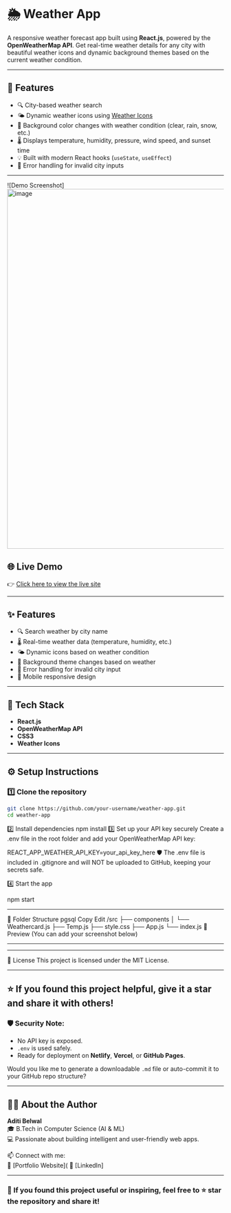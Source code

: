 # 🌦️ Weather App

A responsive weather forecast app built using **React.js**, powered by the **OpenWeatherMap API**. Get real-time weather details for any city with beautiful weather icons and dynamic background themes based on the current weather condition.

---

## 🚀 Features

- 🔍 City-based weather search
- 🌤️ Dynamic weather icons using [Weather Icons](https://erikflowers.github.io/weather-icons/)
- 🎨 Background color changes with weather condition (clear, rain, snow, etc.)
- 🌡️ Displays temperature, humidity, pressure, wind speed, and sunset time
- 💡 Built with modern React hooks (`useState`, `useEffect`)
- 🧠 Error handling for invalid city inputs

---


<!-- Replace this with your live demo or screenshot -->
![Demo Screenshot] <img width="1790" height="835" alt="image" src="https://github.com/user-attachments/assets/6c48da37-b1ed-4fe1-b72d-0064d4833414" />


## 🌐 Live Demo

👉 [Click here to view the live site](https://your-deployed-link.netlify.app)  

---

## ✨ Features

- 🔍 Search weather by city name
- 🌡️ Real-time weather data (temperature, humidity, etc.)
- 🌤️ Dynamic icons based on weather condition
- 🎨 Background theme changes based on weather
- 🧠 Error handling for invalid city input
- 📱 Mobile responsive design

---

## 🚀 Tech Stack

- **React.js**
- **OpenWeatherMap API**
- **CSS3**
- **Weather Icons**

---

## ⚙️ Setup Instructions

### 1️⃣ Clone the repository

```bash
git clone https://github.com/your-username/weather-app.git
cd weather-app
```
2️⃣ Install dependencies
npm install
3️⃣ Set up your API key securely
Create a .env file in the root folder and add your OpenWeatherMap API key:


REACT_APP_WEATHER_API_KEY=your_api_key_here
🛡️ The .env file is included in .gitignore and will NOT be uploaded to GitHub, keeping your secrets safe.

4️⃣ Start the app

npm start

----

📁 Folder Structure
pgsql
Copy
Edit
/src
 ├── components
 │    └── Weathercard.js
 ├── Temp.js
 ├── style.css
 ├── App.js
 └── index.js
📸 Preview
(You can add your screenshot below)

----

----

📜 License
This project is licensed under the MIT License.

-----

⭐ If you found this project helpful, give it a star and share it with others!
---
### 🛡️ Security Note:
- No API key is exposed.
- `.env` is used safely.
- Ready for deployment on **Netlify**, **Vercel**, or **GitHub Pages**.

Would you like me to generate a downloadable `.md` file or auto-commit it to your GitHub repo structure?

---

## 🙋‍♀️ About the Author

**Aditi Belwal**  
🎓 B.Tech in Computer Science (AI & ML)  
💻 Passionate about building intelligent and user-friendly web apps.

📫 Connect with me:  
🔗 [Portfolio Website](
🔗 [LinkedIn] 

---

### 💫 If you found this project useful or inspiring, feel free to ⭐ star the repository and share it!


